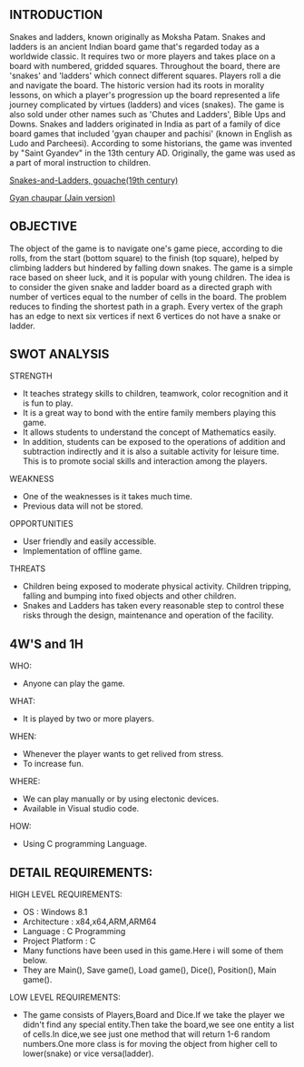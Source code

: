    INTRODUCTION
-----------------------------------------------------------------------

Snakes and ladders, known originally as Moksha Patam.
Snakes and ladders is an ancient Indian board game that's regarded today as a worldwide classic. 
It requires two or more players and takes place on a board with numbered, gridded squares. 
Throughout the board, there are 'snakes' and 'ladders' which connect different squares. Players roll a die and navigate the board.
The historic version had its roots in morality lessons, on which a player's progression up the board represented a life journey complicated by virtues (ladders) and vices (snakes).
The game is also sold under other names such as 'Chutes and Ladders', Bible Ups and Downs.
Snakes and ladders originated in India as part of a family of dice board games that included 'gyan chauper and pachisi' (known in English as Ludo and Parcheesi).
According to some historians, the game was invented by "Saint Gyandev" in the 13th century AD. 
Originally, the game was used as a part of moral instruction to children.

[Snakes-and-Ladders, gouache(19th century)](https://user-images.githubusercontent.com/83266225/142720798-34f39add-2924-4fc6-a6de-6d178c1eb6c5.jpg)

[Gyan chaupar (Jain version)](https://user-images.githubusercontent.com/83266225/142720916-bd8ee902-9fc0-44b9-8027-ac81258d1ddd.jpg)


   OBJECTIVE
-------------------------------------------------------------------------

The object of the game is to navigate one's game piece, according to die rolls, from the start (bottom square) to the finish (top square), helped by climbing ladders but hindered by falling down snakes. 
The game is a simple race based on sheer luck, and it is popular with young children.
The idea is to consider the given snake and ladder board as a directed graph with number of vertices equal to the number of cells in the board. 
The problem reduces to finding the shortest path in a graph. 
Every vertex of the graph has an edge to next six vertices if next 6 vertices do not have a snake or ladder.



   SWOT ANALYSIS
-----------------------------------------------------------------------------

  STRENGTH
  
  - It teaches strategy skills to children, teamwork, color recognition and it is fun to play. 
  - It is a great way to bond with the entire family members playing this game.
  - It allows students to understand the concept of Mathematics easily. 
  - In addition, students can be exposed to the operations of addition and subtraction indirectly and it is also a suitable activity for leisure time. This is to promote social skills and interaction among the players.
  
  WEAKNESS
  
  - One of the weaknesses is it takes much time.
  - Previous data will not be stored.
  
  OPPORTUNITIES
  
  - User friendly and easily accessible.
  - Implementation of offline game.
  
  THREATS
  
  - Children being exposed to moderate physical activity. Children tripping, falling and bumping into fixed objects and other children. 
  - Snakes and Ladders has taken every reasonable step to control these risks through the design, maintenance and operation of the facility.
  
  
  4W'S and 1H
----------------------------------------------------------------------------

  WHO:
  
  - Anyone can play the game.
  
  WHAT:
  
  - It is played by two or more players.

  WHEN:
  
  - Whenever the player wants to get relived from stress.
  - To increase fun.

  WHERE:
  
  - We can play manually or by using electonic devices.
  - Available in Visual studio code.
  
  HOW:
  
  - Using C programming Language.
 
   DETAIL REQUIREMENTS:
 --------------------------------------------------------------------------- 
 
  HIGH LEVEL REQUIREMENTS:
  
  - OS                :  Windows 8.1
  - Architecture      :  x84,x64,ARM,ARM64
  - Language          :  C Programming 
  - Project Platform  :  C
  - Many functions have been used in this game.Here i will some of them below.
  - They are Main(), Save game(), Load game(), Dice(), Position(), Main game().
  
  LOW LEVEL REQUIREMENTS:
  
  - The game consists of Players,Board and Dice.If we take the player we didn't find any special entity.Then take the board,we see one entity a list of cells.In dice,we see just one method that will return 1-6 random numbers.One more class is for moving the object from higher cell to lower(snake) or vice versa(ladder).
  
  
  
  
  
 
  
  
 



